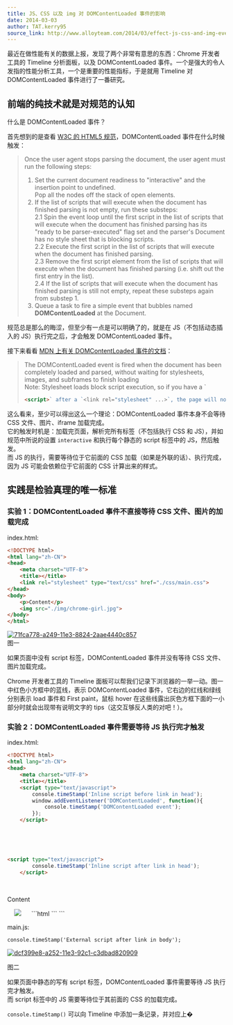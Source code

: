 ```yaml
---
title: JS、CSS 以及 img 对 DOMContentLoaded 事件的影响
date: 2014-03-03
author: TAT.kerry95
source_link: http://www.alloyteam.com/2014/03/effect-js-css-and-img-event-of-domcontentloaded/
---
```


<!-- {% raw %} - for jekyll -->

最近在做性能有关的数据上报，发现了两个非常有意思的东西：Chrome 开发者工具的 Timeline 分析面板，以及 DOMContentLoaded 事件。一个是强大的令人发指的性能分析工具，一个是重要的性能指标，于是就用 Timeline 对 DOMContentLoaded 事件进行了一番研究。

## 前端的纯技术就是对规范的认知

什么是 DOMContentLoaded 事件？

首先想到的是查看 [W3C 的 HTML5 规范](http://www.w3.org/TR/html5/syntax.html#the-end)，DOMContentLoaded 事件在什么时候触发：

> Once the user agent stops parsing the document, the user agent must run the following steps:  
> 1. Set the current document readiness to "interactive" and the insertion point to undefined.  
> Pop all the nodes off the stack of open elements.  
> 2. If the list of scripts that will execute when the document has finished parsing is not empty, run these substeps:  
> 2.1 Spin the event loop until the first script in the list of scripts that will execute when the document has finished parsing has its "ready to be parser-executed" flag set and the parser's Document has no style sheet that is blocking scripts.  
> 2.2 Execute the first script in the list of scripts that will execute when the document has finished parsing.  
> 2.3 Remove the first script element from the list of scripts that will execute when the document has finished parsing (i.e. shift out the first entry in the list).  
> 2.4 If the list of scripts that will execute when the document has finished parsing is still not empty, repeat these substeps again from substep 1.  
> 3. Queue a task to fire a simple event that bubbles named **DOMContentLoaded** at the Document.

规范总是那么的晦涩，但至少有一点是可以明确了的，就是在 JS（不包括动态插入的 JS）执行完之后，才会触发 DOMContentLoaded 事件。

接下来看看 [MDN 上有关 DOMContentLoaded 事件的文档](https://developer.mozilla.org/en-US/docs/Web/Reference/Events/DOMContentLoaded)：

> The DOMContentLoaded event is fired when the document has been completely loaded and parsed, without waiting for stylesheets, images, and subframes to finish loading  
> Note: Stylesheet loads block script execution, so if you have a \`
>
> ```html
> <script>` after a `<link rel="stylesheet" ...>`, the page will not finish parsing - and DOMContentLoaded will not fire - until the stylesheet is loaded.
> ```

这么看来，至少可以得出这么一个理论：DOMContentLoaded 事件本身不会等待 CSS 文件、图片、iframe 加载完成。  
它的触发时机是：加载完页面，解析完所有标签（不包括执行 CSS 和 JS），并如规范中所说的设置 `interactive` 和执行每个静态的 script 标签中的 JS，然后触发。  
而 JS 的执行，需要等待位于它前面的 CSS 加载（如果是外联的话）、执行完成，因为 JS 可能会依赖位于它前面的 CSS 计算出来的样式。

## 实践是检验真理的唯一标准

### 实验 1：DOMContentLoaded 事件不直接等待 CSS 文件、图片的加载完成

index.html:

```html
<!DOCTYPE html>
<html lang="zh-CN">
<head>
    <meta charset="UTF-8">
    <title></title>
    <link rel="stylesheet" type="text/css" href="./css/main.css">
</head>
<body>
    <p>Content</p>
    <img src="./img/chrome-girl.jpg">
</body>
</html>
```

[![71fca778-a249-11e3-8824-2aae4440c857](http://www.alloyteam.com/wp-content/uploads/2014/03/71fca778-a249-11e3-8824-2aae4440c857.png)](http://www.alloyteam.com/wp-content/uploads/2014/03/71fca778-a249-11e3-8824-2aae4440c857.png)  
图一

如果页面中没有 script 标签，DOMContentLoaded 事件并没有等待 CSS 文件、图片加载完成。

Chrome 开发者工具的 Timeline 面板可以帮我们记录下浏览器的一举一动。图一中红色小方框中的蓝线，表示 DOMContentLoaded 事件，它右边的红线和绿线分别表示 load 事件和 First paint，鼠标 hover 在这些线露出灰色方框下面的一小部分时就会出现带有说明文字的 tips（这交互够反人类的对吧！）。

### 实验 2：DOMContentLoaded 事件需要等待 JS 执行完才触发

index.html:

```html
<!DOCTYPE html>
<html lang="zh-CN">
<head>
    <meta charset="UTF-8">
    <title></title>
    <script type="text/javascript">
        console.timeStamp('Inline script before link in head');
        window.addEventListener('DOMContentLoaded', function(){
            console.timeStamp('DOMContentLoaded event');
        });
    </script>
```

    <link rel="stylesheet" type="text/css" href="./css/main.css">

    

```html
<script type="text/javascript">
        console.timeStamp('Inline script after link in head');
    </script>
```

</head>
<body>
    <p>Content</p>
    <img src="./img/chrome-girl.jpg">
    
```html
<script type="text/javascript" src="./js/main.js"></script>
```

</body>
</html>
```

main.js:

    console.timeStamp('External script after link in body');

[![dcf399e8-a252-11e3-92c1-c3dbad820909](http://www.alloyteam.com/wp-content/uploads/2014/03/dcf399e8-a252-11e3-92c1-c3dbad820909.png)](http://www.alloyteam.com/wp-content/uploads/2014/03/dcf399e8-a252-11e3-92c1-c3dbad820909.png)

图二

如果页面中静态的写有 script 标签，DOMContentLoaded 事件需要等待 JS 执行完才触发。  
而 script 标签中的 JS 需要等待位于其前面的 CSS 的加载完成。

`console.timeStamp()` 可以向 Timeline 中添加一条记录，并对应上�


<!-- {% endraw %} - for jekyll -->